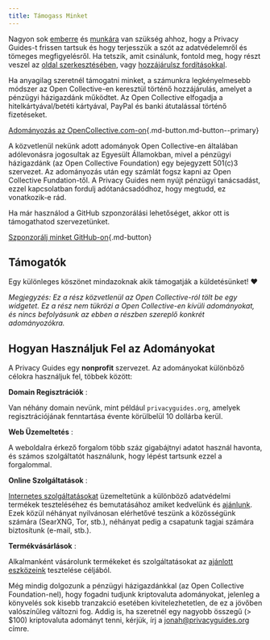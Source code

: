 ```yaml
---
title: Támogass Minket
---
```


<!-- markdownlint-disable MD036 -->
Nagyon sok [emberre](https://github.com/privacyguides/privacyguides.org/graphs/contributors) és [munkára](https://github.com/privacyguides/privacyguides.org/pulse/monthly) van szükség ahhoz, hogy a Privacy Guides-t frissen tartsuk és hogy terjesszük a szót az adatvédelemről és tömeges megfigyelésről. Ha tetszik, amit csinálunk, fontold meg, hogy részt veszel az [oldal szerkesztésében](https://github.com/privacyguides/privacyguides.org), vagy [hozzájárulsz fordításokkal](https://crowdin.com/project/privacyguides).

Ha anyagilag szeretnél támogatni minket, a számunkra legkényelmesebb módszer az Open Collective-en keresztül történő hozzájárulás, amelyet a pénzügyi házigazdánk működtet. Az Open Collective elfogadja a hitelkártyával/betéti kártyával, PayPal és banki átutalással történő fizetéseket.

[Adományozás az OpenCollective.com-on](https://opencollective.com/privacyguides/donate ""){.md-button.md-button--primary}

A közvetlenül nekünk adott adományok Open Collective-en általában adólevonásra jogosultak az Egyesült Államokban, mivel a pénzügyi házigazdánk (az Open Collective Foundation) egy bejegyzett 501(c)3 szervezet. Az adományozás után egy számlát fogsz kapni az Open Collective Fundation-től. A Privacy Guides nem nyújt pénzügyi tanácsadást, ezzel kapcsolatban fordulj adótanácsadódhoz, hogy megtudd, ez vonatkozik-e rád.

Ha már használod a GitHub szponzorálási lehetőséget, akkor ott is támogathatod szervezetünket.

[Szponzorálj minket GitHub-on](https://github.com/sponsors/privacyguides ""){.md-button}

## Támogatók

Egy különleges köszönet mindazoknak akik támogatják a küldetésünket! :heart:

*Megjegyzés: Ez a rész közvetlenül az Open Collective-ról tölt be egy widgetet. Ez a rész nem tükrözi a Open Collective-en kívüli adományokat, és nincs befolyásunk az ebben a részben szereplő konkrét adományozókra.*

<script src="https://opencollective.com/privacyguides/banner.js"></script>

## Hogyan Használjuk Fel az Adományokat

A Privacy Guides egy **nonprofit** szervezet. Az adományokat különböző célokra használjuk fel, többek között:

**Domain Regisztrációk**
:

Van néhány domain nevünk, mint például `privacyguides.org`, amelyek regisztrációjának fenntartása évente körülbelül 10 dollárba kerül.

**Web Üzemeltetés**
:

A weboldalra érkező forgalom több száz gigabájtnyi adatot használ havonta, és számos szolgáltatót használunk, hogy lépést tartsunk ezzel a forgalommal.

**Online Szolgáltatások**
:

[Internetes szolgáltatásokat](https://privacyguides.net) üzemeltetünk a különböző adatvédelmi termékek teszteléséhez és bemutatásához amiket kedvelünk és [ajánlunk](../tools.md). Ezek közül néhányat nyilvánosan elérhetővé teszünk a közösségünk számára (SearXNG, Tor, stb.), néhányat pedig a csapatunk tagjai számára biztosítunk (e-mail, stb.).

**Termékvásárlások**
:

Alkalmanként vásárolunk termékeket és szolgáltatásokat az [ajánlott eszközeink](../tools.md) tesztelése céljából.

Még mindig dolgozunk a pénzügyi házigazdánkkal (az Open Collective Foundation-nel), hogy fogadni tudjunk kriptovaluta adományokat, jelenleg a könyvelés sok kisebb tranzakció esetében kivitelezhetetlen, de ez a jövőben valószínűleg változni fog. Addig is, ha szeretnél egy nagyobb összegű (> $100) kriptovaluta adományt tenni, kérjük, írj a [jonah@privacyguides.org](mailto:jonah@privacyguides.org) címre.
